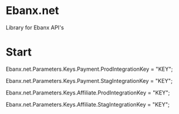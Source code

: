 # Ebanx.net

Library for Ebanx API's

# Start

Ebanx.net.Parameters.Keys.Payment.ProdIntegrationKey = "KEY";

Ebanx.net.Parameters.Keys.Payment.StagIntegrationKey = "KEY";

Ebanx.net.Parameters.Keys.Affiliate.ProdIntegrationKey = "KEY";

Ebanx.net.Parameters.Keys.Affiliate.StagIntegrationKey = "KEY";
        
